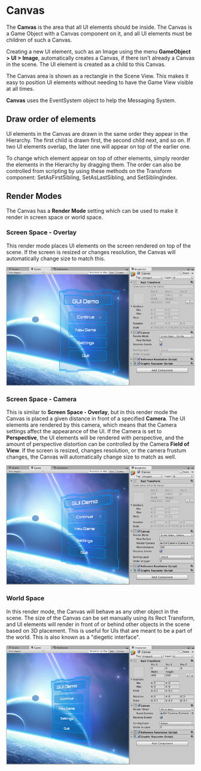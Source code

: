 Canvas
======
The __Canvas__ is the area that all UI elements should be inside. The Canvas is a Game Object with a Canvas component on it, and all UI elements must be children of such a Canvas.

Creating a new UI element, such as an Image using the menu __GameObject > UI > Image__, automatically creates a Canvas, if there isn't already a Canvas in the scene. The UI element is created as a child to this Canvas.

The Canvas area is shown as a rectangle in the Scene View. This makes it easy to position UI elements without needing to have the Game View visible at all times.

__Canvas__ uses the EventSystem object to help the Messaging System. 

## Draw order of elements

UI elements in the Canvas are drawn in the same order they appear in the Hierarchy. The first child is drawn first, the second child next, and so on. If two UI elements overlap, the later one will appear on top of the earlier one.

To change which element appear on top of other elements, simply reorder the elements in the Hierarchy by dragging them. The order can also be controlled from scripting by using these methods on the Transform component: SetAsFirstSibling, SetAsLastSibling, and SetSiblingIndex.


## Render Modes

The Canvas has a __Render Mode__ setting which can be used to make it render in screen space or world space.


### Screen Space - Overlay
This render mode places UI elements on the screen rendered on top of the scene. If the screen is resized or changes resolution, the Canvas will automatically change size to match this.

![UI in screen space overlay canvas](../uploads/Main/GUI_Canvas_Screenspace_Overlay.jpg)


### Screen Space - Camera
This is similar to __Screen Space - Overlay__, but in this render mode the Canvas is placed a given distance in front of a specified __Camera__. The UI elements are rendered by this camera, which means that the Camera settings affect the appearance of the UI. If the Camera is set to __Perspective__, the UI elements will be rendered with perspective, and the amount of perspective distortion can be controlled by the Camera __Field of View__. If the screen is resized, changes resolution, or the camera frustum changes, the Canvas will automatically change size to match as well.

![UI in screen space camera canvas](../uploads/Main/GUI_Canvas_Screenspace_Camera.jpg)


### World Space
In this render mode, the Canvas will behave as any other object in the scene. The size of the Canvas can be set manually using its Rect Transform, and UI elements will render in front of or behind other objects in the scene based on 3D placement. This is useful for UIs that are meant to be a part of the world. This is also known as a "diegetic interface".

![UI in world space canvas](../uploads/Main/GUI_Canvas_Worldspace.jpg)

